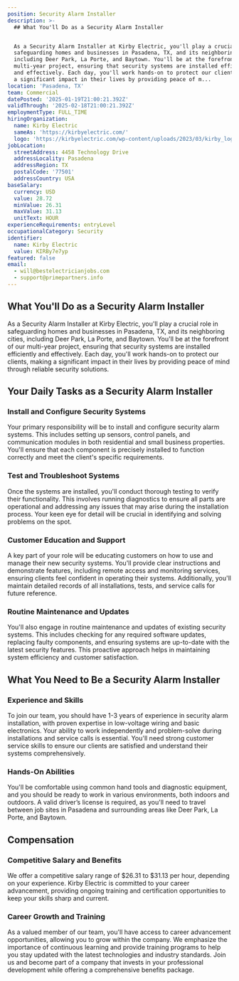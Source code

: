 ```yaml
---
position: Security Alarm Installer
description: >-
  ## What You'll Do as a Security Alarm Installer


  As a Security Alarm Installer at Kirby Electric, you'll play a crucial role in
  safeguarding homes and businesses in Pasadena, TX, and its neighboring cities,
  including Deer Park, La Porte, and Baytown. You'll be at the forefront of our
  multi-year project, ensuring that security systems are installed efficiently
  and effectively. Each day, you'll work hands-on to protect our clients, making
  a significant impact in their lives by providing peace of m...
location: 'Pasadena, TX'
team: Commercial
datePosted: '2025-01-19T21:00:21.392Z'
validThrough: '2025-02-18T21:00:21.392Z'
employmentType: FULL_TIME
hiringOrganization:
  name: Kirby Electric
  sameAs: 'https://kirbyelectric.com/'
  logo: 'https://kirbyelectric.com/wp-content/uploads/2023/03/kirby_logo.png'
jobLocation:
  streetAddress: 4458 Technology Drive
  addressLocality: Pasadena
  addressRegion: TX
  postalCode: '77501'
  addressCountry: USA
baseSalary:
  currency: USD
  value: 28.72
  minValue: 26.31
  maxValue: 31.13
  unitText: HOUR
experienceRequirements: entryLevel
occupationalCategory: Security
identifier:
  name: Kirby Electric
  value: KIRBy7e7yp
featured: false
email:
  - will@bestelectricianjobs.com
  - support@primepartners.info
---
```




## What You'll Do as a Security Alarm Installer

As a Security Alarm Installer at Kirby Electric, you'll play a crucial role in safeguarding homes and businesses in Pasadena, TX, and its neighboring cities, including Deer Park, La Porte, and Baytown. You'll be at the forefront of our multi-year project, ensuring that security systems are installed efficiently and effectively. Each day, you'll work hands-on to protect our clients, making a significant impact in their lives by providing peace of mind through reliable security solutions.

## Your Daily Tasks as a Security Alarm Installer

### Install and Configure Security Systems

Your primary responsibility will be to install and configure security alarm systems. This includes setting up sensors, control panels, and communication modules in both residential and small business properties. You'll ensure that each component is precisely installed to function correctly and meet the client's specific requirements.

### Test and Troubleshoot Systems

Once the systems are installed, you'll conduct thorough testing to verify their functionality. This involves running diagnostics to ensure all parts are operational and addressing any issues that may arise during the installation process. Your keen eye for detail will be crucial in identifying and solving problems on the spot.

### Customer Education and Support

A key part of your role will be educating customers on how to use and manage their new security systems. You'll provide clear instructions and demonstrate features, including remote access and monitoring services, ensuring clients feel confident in operating their systems. Additionally, you'll maintain detailed records of all installations, tests, and service calls for future reference.

### Routine Maintenance and Updates

You'll also engage in routine maintenance and updates of existing security systems. This includes checking for any required software updates, replacing faulty components, and ensuring systems are up-to-date with the latest security features. This proactive approach helps in maintaining system efficiency and customer satisfaction.

## What You Need to Be a Security Alarm Installer

### Experience and Skills

To join our team, you should have 1-3 years of experience in security alarm installation, with proven expertise in low-voltage wiring and basic electronics. Your ability to work independently and problem-solve during installations and service calls is essential. You'll need strong customer service skills to ensure our clients are satisfied and understand their systems comprehensively.

### Hands-On Abilities

You'll be comfortable using common hand tools and diagnostic equipment, and you should be ready to work in various environments, both indoors and outdoors. A valid driver’s license is required, as you'll need to travel between job sites in Pasadena and surrounding areas like Deer Park, La Porte, and Baytown.

## Compensation

### Competitive Salary and Benefits

We offer a competitive salary range of $26.31 to $31.13 per hour, depending on your experience. Kirby Electric is committed to your career advancement, providing ongoing training and certification opportunities to keep your skills sharp and current.

### Career Growth and Training

As a valued member of our team, you'll have access to career advancement opportunities, allowing you to grow within the company. We emphasize the importance of continuous learning and provide training programs to help you stay updated with the latest technologies and industry standards. Join us and become part of a company that invests in your professional development while offering a comprehensive benefits package.